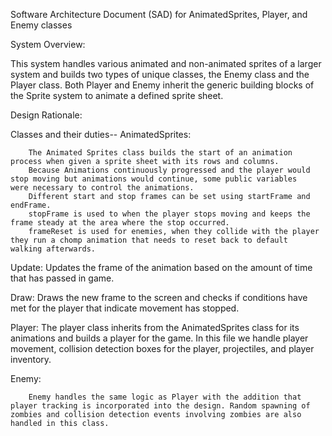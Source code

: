 Software Architecture Document (SAD) for AnimatedSprites, Player, and Enemy classes

System Overview:

This system handles various animated and non-animated sprites of a larger system and builds two types of unique classes, the Enemy class and the Player class. Both Player and Enemy inherit the generic building blocks of the Sprite system to animate a defined sprite sheet.


Design Rationale:

Classes and their duties--
AnimatedSprites:

        The Animated Sprites class builds the start of an animation process when given a sprite sheet with its rows and columns.
        Because Animations continuously progressed and the player would stop moving but animations would continue, some public variables           were necessary to control the animations. 
        Different start and stop frames can be set using startFrame and endFrame. 
        stopFrame is used to when the player stops moving and keeps the frame steady at the area where the stop occurred.
        frameReset is used for enemies, when they collide with the player they run a chomp animation that needs to reset back to default            walking afterwards.

Update:
        Updates the frame of the animation based on the amount of time that has passed in game.

 Draw:
        Draws the new frame to the screen and checks if conditions have met for the player that indicate movement has stopped.

Player:
        The player class inherits from the AnimatedSprites class for its animations and builds a player for the game. In this file we     handle player movement, collision detection boxes for the player, projectiles, and player inventory.

Enemy:

        Enemy handles the same logic as Player with the addition that player tracking is incorporated into the design. Random spawning of zombies and collision detection events involving zombies are also handled in this class.
